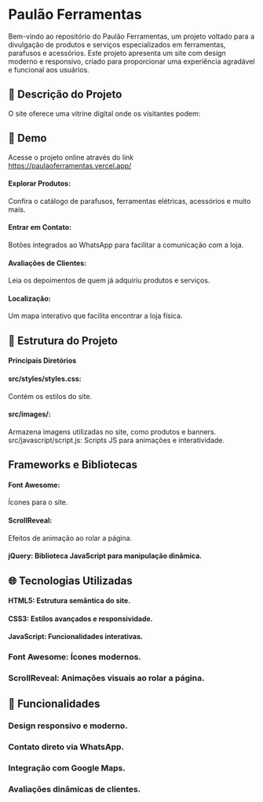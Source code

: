 # Paulão Ferramentas
Bem-vindo ao repositório do Paulão Ferramentas, um projeto voltado para a divulgação de produtos e serviços especializados em ferramentas, parafusos e acessórios. Este projeto apresenta um site com design moderno e responsivo, criado para proporcionar uma experiência agradável e funcional aos usuários.

## 🔧 Descrição do Projeto
O site oferece uma vitrine digital onde os visitantes podem:
## 📍 Demo
Acesse o projeto online através do link
https://paulaoferramentas.vercel.app/
#### Explorar Produtos: 
Confira o catálogo de parafusos, ferramentas elétricas, acessórios e muito mais.
#### Entrar em Contato:
Botões integrados ao WhatsApp para facilitar a comunicação com a loja.
#### Avaliações de Clientes:
Leia os depoimentos de quem já adquiriu produtos e serviços.
#### Localização: 
Um mapa interativo que facilita encontrar a loja física.
## 📁 Estrutura do Projeto
#### Principais Diretórios
#### src/styles/styles.css: 
Contém os estilos do site.
#### src/images/:
Armazena imagens utilizadas no site, como produtos e banners.
src/javascript/script.js: 
Scripts JS para animações e interatividade.
## Frameworks e Bibliotecas
#### Font Awesome:
Ícones para o site.
#### ScrollReveal:
Efeitos de animação ao rolar a página.
#### jQuery: Biblioteca JavaScript para manipulação dinâmica.
## 🌐 Tecnologias Utilizadas
#### HTML5: Estrutura semântica do site.
#### CSS3: Estilos avançados e responsividade.
#### JavaScript: Funcionalidades interativas.
### Font Awesome: Ícones modernos.
### ScrollReveal: Animações visuais ao rolar a página.
## 🌟 Funcionalidades
### Design responsivo e moderno.
### Contato direto via WhatsApp.
### Integração com Google Maps.
### Avaliações dinâmicas de clientes.

